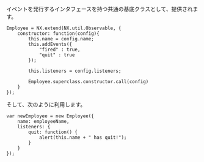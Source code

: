 イベントを発行するインタフェースを持つ共通の基底クラスとして、提供されます。

    Employee = NX.extend(NX.util.Observable, {
        constructor: function(config){
            this.name = config.name;
            this.addEvents({
                "fired" : true,
                "quit" : true
            });

            this.listeners = config.listeners;

            Employee.superclass.constructor.call(config)
        }
    });

そして、次のように利用します。

    var newEmployee = new Employee({
        name: employeeName,
        listeners: {
            quit: function() {
                alert(this.name + " has quit!");
            }
        }
    });

